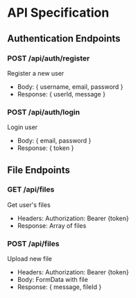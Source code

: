 # API Specification

## Authentication Endpoints

### POST /api/auth/register
Register a new user
- Body: { username, email, password }
- Response: { userId, message }

### POST /api/auth/login
Login user
- Body: { email, password }
- Response: { token }

## File Endpoints

### GET /api/files
Get user's files
- Headers: Authorization: Bearer {token}
- Response: Array of files

### POST /api/files
Upload new file
- Headers: Authorization: Bearer {token}
- Body: FormData with file
- Response: { message, fileId } 